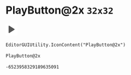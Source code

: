 # PlayButton@2x `32x32`
<img src="/img/PlayButton@2x.png" width=32 height=32>

``` CSharp
EditorGUIUtility.IconContent("PlayButton@2x")
```
```
PlayButton@2x
```
```
-6523958329189635091
```
